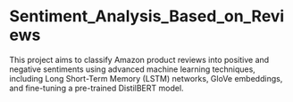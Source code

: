 # Sentiment_Analysis_Based_on_Reviews
This project aims to classify Amazon product reviews into positive and negative sentiments using advanced machine learning techniques, including Long Short-Term Memory (LSTM) networks, GloVe embeddings, and fine-tuning a pre-trained DistilBERT model.
